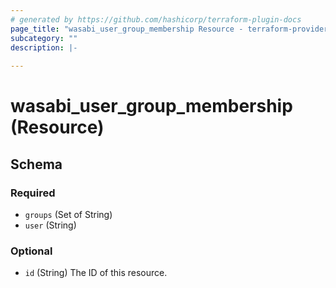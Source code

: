 ```yaml
---
# generated by https://github.com/hashicorp/terraform-plugin-docs
page_title: "wasabi_user_group_membership Resource - terraform-provider-wasabi"
subcategory: ""
description: |-
  
---
```


# wasabi_user_group_membership (Resource)





<!-- schema generated by tfplugindocs -->
## Schema

### Required

- `groups` (Set of String)
- `user` (String)

### Optional

- `id` (String) The ID of this resource.


